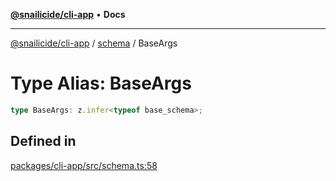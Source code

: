 [**@snailicide/cli-app**](../../../README.md) • **Docs**

---

[@snailicide/cli-app](../../../README.md) / [schema](../README.md) / BaseArgs

# Type Alias: BaseArgs

```ts
type BaseArgs: z.infer<typeof base_schema>;
```

## Defined in

[packages/cli-app/src/schema.ts:58](https://github.com/gbtunney/snailicide-monorepo/blob/master/packages/cli-app/src/schema.ts#L58)
